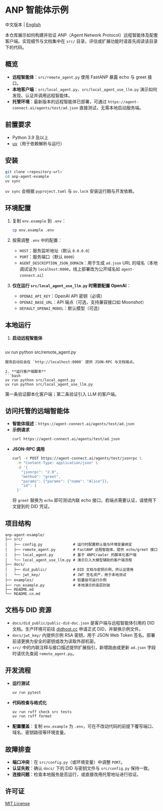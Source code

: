 # ANP 智能体示例

中文版本 | [English](README.md)

本仓库展示如何构建并验证 ANP（Agent Network Protocol）远程智能体及配套客户端。实现细节与文档集中在 `src/` 目录，评估或扩展功能时请首先阅读该目录下的代码。

## 概览

- **远程智能体**：`src/remote_agent.py` 使用 FastANP 暴露 echo 与 greet 接口。
- **本地客户端**：`src/local_agent.py`、`src/local_agent_use_llm.py` 演示如何发现、认证并调用远程智能体。
- **托管环境**：最新版本的远程智能体已部署，可通过 `https://agent-connect.ai/agents/test/ad.json` 直接测试，无需本地启动服务端。

## 前置要求

- Python 3.9 及以上
- [uv](https://github.com/astral-sh/uv)（用于依赖解析与运行）

## 安装

```bash
git clone <repository-url>
cd anp-agent-example
uv sync
```

`uv sync` 会根据 `pyproject.toml` 与 `uv.lock` 安装运行期与开发依赖。

## 环境配置

1. 复制 `env.example` 到 `.env`：
   ```bash
   cp env.example .env
   ```

2. 按需调整 `.env` 中的配置：
   - `HOST`：服务监听地址（默认 `0.0.0.0`）
   - `PORT`：服务端口（默认 `8000`）
   - `AGENT_DESCRIPTION_JSON_DOMAIN`：用于生成 `ad.json` URL 的域名（本地调试设为 `localhost:8000`，线上部署改为公开域名如 `agent-connect.ai`）

3. **仅在运行 `src/local_agent_use_llm.py` 时需要配置 OpenAI**：
   - `OPENAI_API_KEY`：OpenAI API 密钥（必填）
   - `OPENAI_BASE_URL`：API 端点（可选，支持兼容接口如 Moonshot）
   - `DEFAULT_OPENAI_MODEL`：默认模型（可选）

## 本地运行

1. **启动远程智能体**
   ```bash
  uv run python src/remote_agent.py
   ```
   服务启动后会在 `http://localhost:8000` 提供 JSON-RPC 与文档端点。

2. **运行客户端脚本**
   ```bash
   uv run python src/local_agent.py
   uv run python src/local_agent_use_llm.py
   ```
   第一条验证脚本化客户端；第二条验证引入 LLM 的客户端。

## 访问托管的远端智能体

- **智能体描述**：`https://agent-connect.ai/agents/test/ad.json`
- **示例请求**
  ```bash
  curl https://agent-connect.ai/agents/test/ad.json
  ```
- **JSON-RPC 调用**
  ```bash
  curl -X POST https://agent-connect.ai/agents/test/jsonrpc \
    -H "Content-Type: application/json" \
    -d '{
      "jsonrpc": "2.0",
      "method": "greet",
      "params": {"params": {"name": "Alice"}},
      "id": 1
    }'
  ```
  将 `greet` 替换为 `echo` 即可测试内联 echo 接口。若端点需要认证，请使用下文提到的 DID 凭证。

## 项目结构

```
anp-agent-example/
├── src/
│   ├── config.py              # 运行时配置默认值与环境变量绑定
│   ├── remote_agent.py        # FastANP 远程智能体，提供 echo/greet 接口
│   ├── local_agent.py         # 基于 ANPCrawler 的脚本化客户端
│   └── local_agent_use_llm.py # 演示引入大模型辅助的客户端流程
├── docs/
│   ├── did_public/            # DID 文档与密钥示例，供认证使用
│   └── jwt_key/               # JWT 签名资产，用于本地测试
├── examples/                  # 轻量级可运行示例
├── run_example.py             # 本地演示的高层封装
├── README.md
└── README.cn.md
```

## 文档与 DID 资源

- `docs/did_public/public-did-doc.json` 是客户端与远程智能体引用的 DID 文档。生产环境可前往 [didhost.cc](https://didhost.cc) 申请正式 DID，并替换示例文件。
- `docs/jwt_key/` 内提供示例 RSA 密钥，用于 JSON Web Token 签名。部署前请更换为安全的密钥或改为读取外部机密。
- `src/` 中的内联注释与接口描述提供扩展指引，新增路由或更新 `ad.json` 字段时请优先查阅 `remote_agent.py`。

## 开发流程

- **运行测试**
  ```bash
  uv run pytest
  ```
- **代码检查与格式化**
  ```bash
  uv run ruff check src tests
  uv run ruff format
  ```
- **配置覆盖**：复制 `env.example` 为 `.env`，可在不改动代码的前提下覆写端口、域名、密钥路径等环境变量。

## 故障排查

- **端口冲突**：在 `src/config.py`（或环境变量）中调整 `PORT`。
- **认证失败**：确认 `docs/` 下的 DID 与密钥文件与 `src/config.py` 保持一致。
- **连接问题**：检查本地服务是否运行，或直接改用托管地址进行验证。

## 许可证

[MIT License](LICENSE)
